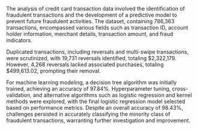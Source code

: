The analysis of credit card transaction data involved the identification of fraudulent transactions and the development of a predictive model to prevent future fraudulent activities. 
The dataset, containing 786,363 transactions, encompassed various fields such as transaction ID, account holder information, merchant details, transaction amount, and fraud indicators.

Duplicated transactions, including reversals and multi-swipe transactions, were scrutinized, with 19,731 reversals identified, totaling $2,322,179. 
However, 4,268 reversals lacked associated purchases, totaling $499,613.02, prompting their removal.

For machine learning modeling, a decision tree algorithm was initially trained, achieving an accuracy of 97.84%. 
Hyperparameter tuning, cross-validation, and alternative algorithms such as logistic regression and kernel methods were explored, with the final logistic regression model selected based on performance metrics. 
Despite an overall accuracy of 98.43%, challenges persisted in accurately classifying the minority class of fraudulent transactions, warranting further investigation and improvement.






